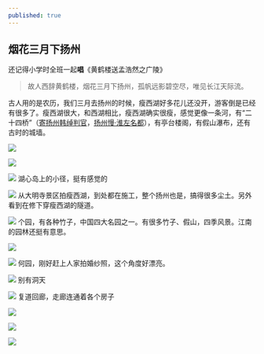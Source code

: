 ```yaml
---
published: true
---
```


## 烟花三月下扬州

还记得小学时全班一起**唱**《黄鹤楼送孟浩然之广陵》

> 故人西辞黄鹤楼，烟花三月下扬州，孤帆远影碧空尽，唯见长江天际流。

古人用的是农历，我们三月去扬州的时候，瘦西湖好多花儿还没开，游客倒是已经有很多了。瘦西湖很大，和西湖相比，瘦西湖确实很瘦，感觉更像一条河，有“二十四桥”（[寄扬州韩绰判官](http://baike.baidu.com/view/160007.htm)，[扬州慢·淮左名都](http://baike.baidu.com/view/2753818.htm)），有亭台楼阁，有假山瀑布，还有古时的城墙。

![](/images/yangzhou1.jpg)

![](/images/yangzhou2.jpg)

![](/images/yangzhou3.jpg)
湖心岛上的小径，挺有感觉的

![](/images/yangzhou4.jpg)
从大明寺景区拍瘦西湖，到处都在施工，整个扬州也是，搞得很多尘土。另外看到在修下穿瘦西湖的隧道。

![](/images/yangzhou5.jpg)
个园，有各种竹子，中国四大名园之一。有很多竹子、假山，四季风景。江南的园林还挺有意思。

![](/images/yangzhou6.jpg)

![](/images/yangzhou7.jpg)
何园，刚好赶上人家拍婚纱照，这个角度好漂亮。

![](/images/yangzhou8.jpg)
别有洞天

![](/images/yangzhou9.jpg)
复道回廊，走廊连通着各个房子

![](/images/yangzhou10.jpg)


![](/images/yangzhou11.jpg)

![](/images/yangzhou12.jpg)




